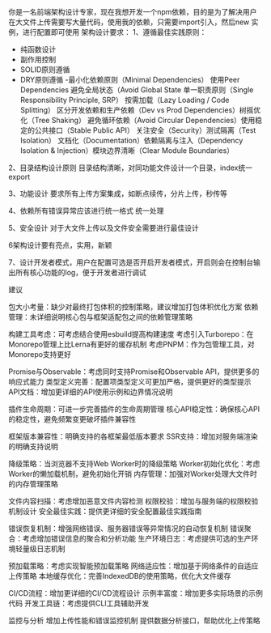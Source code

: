 你是一名前端架构设计专家，现在我想开发一个npm依赖，目的是为了解决用户在大文件上传需要写大量代码，使用我的依赖，只需要import引入，然后new
实例，进行配置即可使用
架构设计要求：
1、遵循最佳实践原则：

- 纯函数设计
- 副作用控制
- SOLID原则遵循
- DRY原则遵循 -最小化依赖原则（Minimal Dependencies）​
  使用Peer Dependencies​
  避免全局状态（Avoid Global State
  单一职责原则（Single Responsibility Principle, SRP）​
  按需加载（Lazy Loading / Code Splitting）​
  区分开发依赖和生产依赖（Dev vs Prod Dependencies）​
  ​​树摇优化（Tree Shaking）
  避免循环依赖（Avoid Circular Dependencies）​
  使用稳定的公共接口（Stable Public API）​
  关注安全（Security）​
  ​​测试隔离（Test Isolation）​
  ​​文档化（Documentation）
  ​​依赖隔离与注入（Dependency Isolation & Injection）​
  模块边界清晰（Clear Module Boundaries）​

2、目录结构设计原则
目录结构清晰，对同功能文件设计一个目录，index统一export

3、功能设计
要求所有上传方案集成，如断点续传，分片上传，秒传等

4、依赖所有错误异常应该进行统一格式 统一处理

5、安全设计
对于大文件上传以及文件安全需要进行最佳设计

6架构设计要有亮点，实用，新颖

7、设计开发者模式，用户在配置可选是否开启开发者模式，开启则会在控制台输出所有核心功能的log，便于开发者进行调试

建议

包大小考量：缺少对最终打包体积的控制策略，建议增加打包体积优化方案
依赖管理：未详细说明核心包与框架适配包之间的依赖管理策略

构建工具考虑：可考虑结合使用esbuild提高构建速度
考虑引入Turborepo：在Monorepo管理上比Lerna有更好的缓存机制
考虑PNPM：作为包管理工具，对Monorepo支持更好

Promise与Observable：考虑同时支持Promise和Observable API，提供更多的响应式能力
类型定义完善：配置项类型定义可更加严格，提供更好的类型提示
API文档：增加更详细的API使用示例和边界情况说明

插件生命周期：可进一步完善插件的生命周期管理
核心API稳定性：确保核心API的稳定性，避免频繁变更破坏插件兼容性

框架版本兼容性：明确支持的各框架最低版本要求
SSR支持：增加对服务端渲染的明确支持说明

降级策略：当浏览器不支持Web Worker时的降级策略
Worker初始化优化：考虑Worker的懒加载机制，避免初始化开销
内存管理：加强对Worker处理大文件时的内存管理策略

文件内容扫描：考虑增加恶意文件内容检测
权限校验：增加与服务端的权限校验机制设计
安全最佳实践：提供更详细的安全配置最佳实践指南

错误恢复机制：增强网络错误、服务器错误等异常情况的自动恢复机制
错误聚合：考虑增加错误信息的聚合和分析功能
生产环境日志：考虑提供可选的生产环境轻量级日志机制

预加载策略：考虑实现智能预加载策略
网络适应性：增加基于网络条件的自适应上传策略
本地缓存优化：完善IndexedDB的使用策略，优化大文件缓存

CI/CD流程：增加更详细的CI/CD流程设计
示例丰富度：增加更多实际场景的示例代码
开发工具链：考虑提供CLI工具辅助开发

监控与分析
增加上传性能和错误监控机制
提供数据分析接口，帮助优化上传策略
